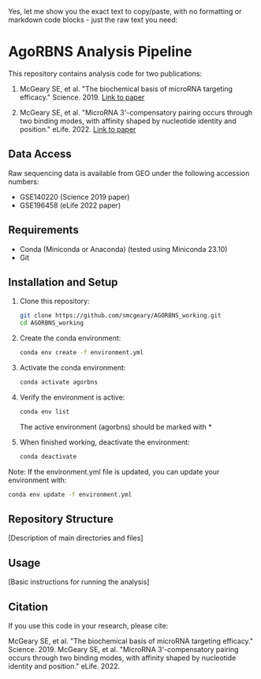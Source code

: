 Yes, let me show you the exact text to copy/paste, with no formatting or markdown code blocks - just the raw text you need:

# AgoRBNS Analysis Pipeline

This repository contains analysis code for two publications:

1. McGeary SE, et al. "The biochemical basis of microRNA targeting efficacy." Science. 2019.
   [Link to paper](https://www.science.org/doi/10.1126/science.aav1741)

2. McGeary SE, et al. "MicroRNA 3'-compensatory pairing occurs through two binding modes, with affinity shaped by nucleotide identity and position." eLife. 2022.
   [Link to paper](https://elifesciences.org/articles/73188)

## Data Access

Raw sequencing data is available from GEO under the following accession numbers:
- GSE140220 (Science 2019 paper)
- GSE196458 (eLife 2022 paper)

## Requirements

- Conda (Miniconda or Anaconda) (tested using Miniconda 23.10)
- Git

## Installation and Setup

1. Clone this repository:
   ```bash
   git clone https://github.com/smcgeary/AGORBNS_working.git
   cd AGORBNS_working
   ```

2. Create the conda environment:
   ```bash
   conda env create -f environment.yml
   ```

3. Activate the conda environment:
   ```bash
   conda activate agorbns
   ```

4. Verify the environment is active:
   ```bash
   conda env list
   ```
   The active environment (agorbns) should be marked with *

5. When finished working, deactivate the environment:
   ```bash
   conda deactivate
   ```

Note: If the environment.yml file is updated, you can update your environment with:
```bash
conda env update -f environment.yml
```

## Repository Structure

[Description of main directories and files]

## Usage

[Basic instructions for running the analysis]

## Citation

If you use this code in your research, please cite:

McGeary SE, et al. "The biochemical basis of microRNA targeting efficacy." Science. 2019.
McGeary SE, et al. "MicroRNA 3'-compensatory pairing occurs through two binding modes, with affinity shaped by nucleotide identity and position." eLife. 2022.